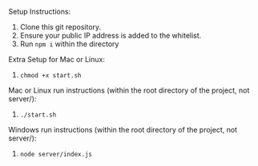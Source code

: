 Setup Instructions:
1) Clone this git repository.
2) Ensure your public IP address is added to the whitelist.
3) Run `npm i` within the directory

Extra Setup for Mac or Linux:
1) `chmod +x start.sh`

Mac or Linux run instructions (within the root directory of the project, not server/):
1) `./start.sh`

Windows run instructions (within the root directory of the project, not server/):
1) `node server/index.js`
